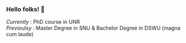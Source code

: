 ### Hello folks! 👋

*Currently* : PhD course in UNR  
*Previoulsy* : Master Degree in SNU & Bachelor Degree in DSWU (magna cum laude)
